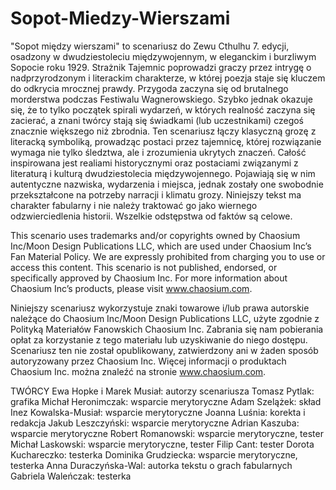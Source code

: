 # Sopot-Miedzy-Wierszami

"Sopot między wierszami" to scenariusz do Zewu Cthulhu 7. edycji, osadzony
w dwudziestoleciu międzywojennym, w eleganckim i burzliwym Sopocie
roku 1929. Strażnik Tajemnic poprowadzi graczy przez intrygę o nadprzyrodzonym
i literackim charakterze, w której poezja staje się kluczem do odkrycia
mrocznej prawdy.
Przygoda zaczyna się od brutalnego morderstwa podczas Festiwalu Wagnerowskiego.
Szybko jednak okazuje się, że to tylko początek spirali wydarzeń,
w których realność zaczyna się zacierać, a znani twórcy stają się świadkami
(lub uczestnikami) czegoś znacznie większego niż zbrodnia.
Ten scenariusz łączy klasyczną grozę z literacką symboliką, prowadząc postaci
przez tajemnicę, której rozwiązanie wymaga nie tylko śledztwa, ale i zrozumienia
ukrytych znaczeń.
Całość inspirowana jest realiami historycznymi oraz postaciami związanymi
z literaturą i kulturą dwudziestolecia międzywojennego. Pojawiają się w nim
autentyczne nazwiska, wydarzenia i miejsca, jednak zostały one swobodnie
przekształcone na potrzeby narracji i klimatu grozy.
Niniejszy tekst ma charakter fabularny i nie należy traktować go jako wiernego
odzwierciedlenia historii. Wszelkie odstępstwa od faktów są celowe.

This scenario uses trademarks and/or copyrights owned by Chaosium Inc/Moon
Design Publications LLC, which are used under Chaosium Inc’s Fan Material Policy.
We are expressly prohibited from charging you to use or access this content. This
scenario is not published, endorsed, or specifically approved by Chaosium Inc. For
more information about Chaosium Inc’s products, please visit www.chaosium.com.

Niniejszy scenariusz wykorzystuje znaki towarowe i/lub prawa autorskie należące
do Chaosium Inc/Moon Design Publications LLC, użyte zgodnie z Polityką
Materiałów Fanowskich Chaosium Inc. Zabrania się nam pobierania opłat za
korzystanie z tego materiału lub uzyskiwanie do niego dostępu. Scenariusz ten
nie został opublikowany, zatwierdzony ani w żaden sposób autoryzowany przez
Chaosium Inc. Więcej informacji o produktach Chaosium Inc. można znaleźć na
stronie www.chaosium.com.


TWÓRCY
Ewa Hopke i Marek Musiał: autorzy scenariusza
Tomasz Pytlak: grafika
Michał Heronimczak: wsparcie merytoryczne
Adam Szelążek: skład
Inez Kowalska-Musiał: wsparcie merytoryczne
Joanna Luśnia: korekta i redakcja
Jakub Leszczyński: wsparcie merytoryczne
Adrian Kaszuba: wsparcie merytoryczne
Robert Romanowski: wsparcie merytoryczne, tester
Michał Laskowski: wsparcie merytoryczne, tester
Filip Cant: tester
Dorota Kuchareczko: testerka
Dominika Grudziecka: wsparcie merytoryczne, testerka
Anna Duraczyńska-Wal: autorka tekstu o grach fabularnych
Gabriela Waleńczak: testerka
